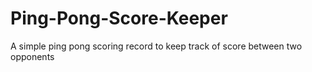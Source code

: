 # Ping-Pong-Score-Keeper
A simple ping pong scoring record to keep track of score between two opponents
